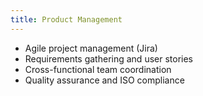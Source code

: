 ```yaml
---
title: Product Management
---
```


- Agile project management (Jira)
- Requirements gathering and user stories
- Cross-functional team coordination
- Quality assurance and ISO compliance

